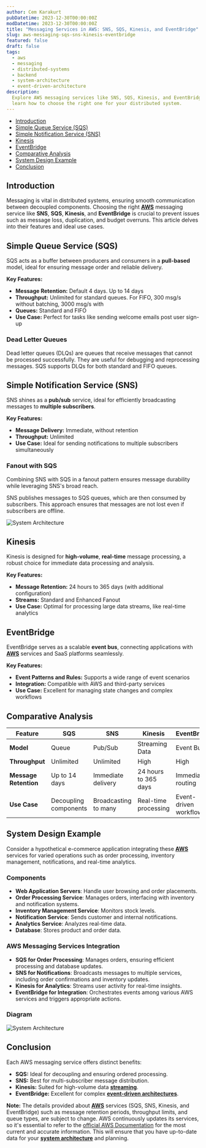 ```yaml
---
author: Cem Karakurt
pubDatetime: 2023-12-30T00:00:00Z
modDatetime: 2023-12-30T00:00:00Z
title: "Messaging Services in AWS: SNS, SQS, Kinesis, and EventBridge"
slug: aws-messaging-sqs-sns-kinesis-eventbridge
featured: false
draft: false
tags:
  - aws
  - messaging
  - distributed-systems
  - backend
  - system-architecture
  - event-driven-architecture
description:
  Explore AWS messaging services like SNS, SQS, Kinesis, and EventBridge, and
  learn how to choose the right one for your distributed system.
---
```


- [Introduction](#introduction)
- [Simple Queue Service (SQS)](#simple-queue-service-sqs)
- [Simple Notification Service (SNS)](#simple-notification-service-sns)
- [Kinesis](#kinesis)
- [EventBridge](#eventbridge)
- [Comparative Analysis](#comparative-analysis)
- [System Design Example](#system-design-example)
- [Conclusion](#conclusion)

## Introduction

Messaging is vital in distributed systems, ensuring smooth communication between decoupled components. Choosing the right [**AWS**](https://cemkarakurt.com/tags/aws/ "Amazon Web Services") messaging service like **SNS**, **SQS**, **Kinesis**, and **EventBridge** is crucial to prevent issues such as message loss, duplication, and budget overruns. This article delves into their features and ideal use cases.

## Simple Queue Service (SQS)

SQS acts as a buffer between producers and consumers in a **pull-based** model, ideal for ensuring message order and reliable delivery.

**Key Features:**

- **Message Retention:** Default 4 days. Up to 14 days
- **Throughput:** Unlimited for standard queues. For FIFO, 300 msg/s without batching, 3000 msg/s with
- **Queues:** Standard and FIFO
- **Use Case:** Perfect for tasks like sending welcome emails post user sign-up

### Dead Letter Queues

Dead letter queues (DLQs) are queues that receive messages that cannot be processed successfully. They are useful for debugging and reprocessing messages. SQS supports DLQs for both standard and FIFO queues.

## Simple Notification Service (SNS)

SNS shines as a **pub/sub** service, ideal for efficiently broadcasting messages to **multiple subscribers**.

**Key Features:**

- **Message Delivery:** Immediate, without retention
- **Throughput:** Unlimited
- **Use Case:** Ideal for sending notifications to multiple subscribers simultaneously

### Fanout with SQS

Combining SNS with SQS in a fanout pattern ensures message durability while leveraging SNS's broad reach.

SNS publishes messages to SQS queues, which are then consumed by subscribers. This approach ensures that messages are not lost even if subscribers are offline.

![System Architecture](/assets/blog6_diagram2.png)

## Kinesis

Kinesis is designed for **high-volume**, **real-time** message processing, a robust choice for immediate data processing and analysis.

**Key Features:**

- **Message Retention:** 24 hours to 365 days (with additional configuration)
- **Streams:** Standard and Enhanced Fanout
- **Use Case:** Optimal for processing large data streams, like real-time analytics

## EventBridge

EventBridge serves as a scalable **event bus**, connecting applications with [**AWS**](https://cemkarakurt.com/tags/aws/ "Amazon Web Services") services and SaaS platforms seamlessly.

**Key Features:**

- **Event Patterns and Rules:** Supports a wide range of event scenarios
- **Integration:** Compatible with AWS and third-party services
- **Use Case:** Excellent for managing state changes and complex workflows

## Comparative Analysis

| Feature               | SQS                   | SNS                  | Kinesis              | EventBridge            |
| --------------------- | --------------------- | -------------------- | -------------------- | ---------------------- |
| **Model**             | Queue                 | Pub/Sub              | Streaming Data       | Event Bus              |
| **Throughput**        | Unlimited             | Unlimited            | High                 | High                   |
| **Message Retention** | Up to 14 days         | Immediate delivery   | 24 hours to 365 days | Immediate routing      |
| **Use Case**          | Decoupling components | Broadcasting to many | Real-time processing | Event-driven workflows |

## System Design Example

Consider a hypothetical e-commerce application integrating these [**AWS**](https://cemkarakurt.com/tags/aws/ "Amazon Web Services") services for varied operations such as order processing, inventory management, notifications, and real-time analytics.

### Components

- **Web Application Servers**: Handle user browsing and order placements.
- **Order Processing Service**: Manages orders, interfacing with inventory and notification systems.
- **Inventory Management Service**: Monitors stock levels.
- **Notification Service**: Sends customer and internal notifications.
- **Analytics Service**: Analyzes real-time data.
- **Database**: Stores product and order data.

### AWS Messaging Services Integration

- **SQS for Order Processing**: Manages orders, ensuring efficient processing and database updates.
- **SNS for Notifications**: Broadcasts messages to multiple services, including order confirmations and inventory updates.
- **Kinesis for Analytics**: Streams user activity for real-time insights.
- **EventBridge for Integration**: Orchestrates events among various AWS services and triggers appropriate actions.

### Diagram

![System Architecture](/assets/blog6_diagram.png)

## Conclusion

Each AWS messaging service offers distinct benefits:

- **SQS:** Ideal for decoupling and ensuring ordered processing.
- **SNS:** Best for multi-subscriber message distribution.
- **Kinesis:** Suited for high-volume data [**streaming**](https://cemkarakurt.com/tags/streaming/ "streaming").
- **EventBridge:** Excellent for complex [**event-driven architectures**](https://cemkarakurt.com/tags/event-driven-architecture/ "event driven architectures").

**Note:** The details provided about [**AWS**](https://cemkarakurt.com/tags/aws/ "Amazon Web Services") services (SQS, SNS, Kinesis, and EventBridge) such as message retention periods, throughput limits, and queue types, are subject to change. AWS continuously updates its services, so it's essential to refer to the [official AWS Documentation](https://aws.amazon.com/documentation/) for the most current and accurate information. This will ensure that you have up-to-date data for your [**system architecture**](https://cemkarakurt.com/tags/system-architecture/ "system architecture") and planning.
